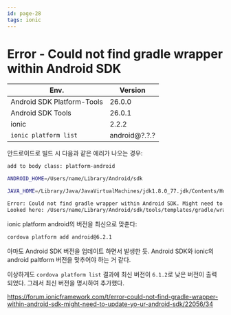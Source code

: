 ```yaml
---
id: page-28
tags: ionic
---
```

# Error - Could not find gradle wrapper within Android SDK

|Env.|Version|
|---|---|
|Android SDK Platform-Tools|26.0.0|
|Android SDK Tools|26.0.1|
|ionic|2.2.2|
|```ionic platform list```|android@?.?.?|

안드로이드로 빌드 시 다음과 같은 에러가 나오는 경우:

```bash
add to body class: platform-android

ANDROID_HOME=/Users/name/Library/Android/sdk

JAVA_HOME=/Library/Java/JavaVirtualMachines/jdk1.8.0_77.jdk/Contents/Home

Error: Could not find gradle wrapper within Android SDK. Might need to update your Android SDK.
Looked here: /Users/name/Library/Android/sdk/tools/templates/gradle/wrapper
```

ionic platform android의 버전을 최신으로 맞춘다:

```bash
cordova platform add android@6.2.1
```

아마도 Android SDK 버전을 업데이트 하면서 발생한 듯.
Android SDK와 ionic의 android paltform 버전을 맞추어야 하는 거 같다.

이상하게도 ```cordova platform list``` 결과에 최신 버전이 ```6.1.2```로 낮은 버전이 출력 되었다. 그래서 최신 버전을 명시하여 추가했다.

https://forum.ionicframework.com/t/error-could-not-find-gradle-wrapper-within-android-sdk-might-need-to-update-yo-ur-android-sdk/22056/34
